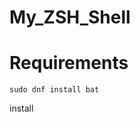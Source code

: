 # My_ZSH_Shell

# Requirements

    sudo dnf install bat

   install 

<!--stackedit_data:
eyJoaXN0b3J5IjpbMTc0ODQ4OTAzNywtOTg0MTEzNjgzXX0=
-->